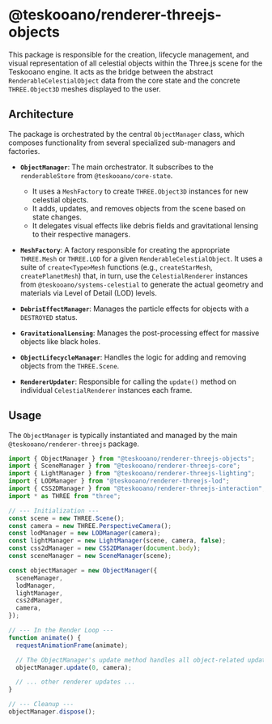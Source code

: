 # @teskooano/renderer-threejs-objects

This package is responsible for the creation, lifecycle management, and visual representation of all celestial objects within the Three.js scene for the Teskooano engine. It acts as the bridge between the abstract `RenderableCelestialObject` data from the core state and the concrete `THREE.Object3D` meshes displayed to the user.

## Architecture

The package is orchestrated by the central `ObjectManager` class, which composes functionality from several specialized sub-managers and factories.

- **`ObjectManager`**: The main orchestrator. It subscribes to the `renderableStore` from `@teskooano/core-state`.

  - It uses a `MeshFactory` to create `THREE.Object3D` instances for new celestial objects.
  - It adds, updates, and removes objects from the scene based on state changes.
  - It delegates visual effects like debris fields and gravitational lensing to their respective managers.

- **`MeshFactory`**: A factory responsible for creating the appropriate `THREE.Mesh` or `THREE.LOD` for a given `RenderableCelestialObject`. It uses a suite of `create<Type>Mesh` functions (e.g., `createStarMesh`, `createPlanetMesh`) that, in turn, use the `CelestialRenderer` instances from `@teskooano/systems-celestial` to generate the actual geometry and materials via Level of Detail (LOD) levels.

- **`DebrisEffectManager`**: Manages the particle effects for objects with a `DESTROYED` status.

- **`GravitationalLensing`**: Manages the post-processing effect for massive objects like black holes.

- **`ObjectLifecycleManager`**: Handles the logic for adding and removing objects from the `THREE.Scene`.

- **`RendererUpdater`**: Responsible for calling the `update()` method on individual `CelestialRenderer` instances each frame.

## Usage

The `ObjectManager` is typically instantiated and managed by the main `@teskooano/renderer-threejs` package.

```typescript
import { ObjectManager } from "@teskooano/renderer-threejs-objects";
import { SceneManager } from "@teskooano/renderer-threejs-core";
import { LightManager } from "@teskooano/renderer-threejs-lighting";
import { LODManager } from "@teskooano/renderer-threejs-lod";
import { CSS2DManager } from "@teskooano/renderer-threejs-interaction";
import * as THREE from "three";

// --- Initialization ---
const scene = new THREE.Scene();
const camera = new THREE.PerspectiveCamera();
const lodManager = new LODManager(camera);
const lightManager = new LightManager(scene, camera, false);
const css2dManager = new CSS2DManager(document.body);
const sceneManager = new SceneManager(scene);

const objectManager = new ObjectManager({
  sceneManager,
  lodManager,
  lightManager,
  css2dManager,
  camera,
});

// --- In the Render Loop ---
function animate() {
  requestAnimationFrame(animate);

  // The ObjectManager's update method handles all object-related updates
  objectManager.update(0, camera);

  // ... other renderer updates ...
}

// --- Cleanup ---
objectManager.dispose();
```
